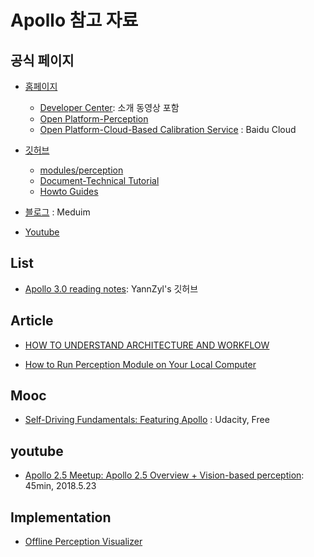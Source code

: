 
# Apollo 참고 자료 


## 공식 페이지 
- [홈페이지](http://apollo.auto/)
    - [Developer Center](http://apollo.auto/devcenter/devcenter.html): 소개 동영상 포함 
    - [Open Platform-Perception](http://apollo.auto/platform/perception.html)
    - [Open Platform-Cloud-Based Calibration Service](https://login.bce.baidu.com/?redirect=http%3A%2F%2Fconsole.bce.baidu.com%2Fapollo%2Fcalibrator%2Findex%2Flist%3Flocale%3Den-us&lang=en) : Baidu Cloud
 


- [깃허브](https://github.com/ApolloAuto/apollo)
    - [modules/perception](https://github.com/ApolloAuto/apollo/blob/master/modules/perception/README.md)
    - [Document-Technical Tutorial](https://github.com/ApolloAuto/apollo/blob/master/docs/technical_tutorial/README.md)
    - [Howto Guides](https://github.com/ApolloAuto/apollo/tree/master/docs/howto)


- [블로그](https://medium.com/apollo-auto) : Meduim


- [Youtube](https://www.youtube.com/channel/UC8wR_NX_NShUTSSqIaEUY9Q)

## List 





- [Apollo 3.0 reading notes](https://github.com/YannZyl/Apollo-Note): YannZyl's 깃허브 



## Article 

- [HOW TO UNDERSTAND ARCHITECTURE AND WORKFLOW](https://github.com/ApolloAuto/apollo/blob/master/docs/howto/how_to_understand_architecture_and_workflow.md)

- [How to Run Perception Module on Your Local Computer](https://github.com/ApolloAuto/apollo/blob/master/docs/howto/how_to_run_perception_module_on_your_local_computer.md)

## Mooc

- [Self-Driving Fundamentals: Featuring Apollo](https://www.udacity.com/course/self-driving-car-fundamentals-featuring-apollo--ud0419) : Udacity, Free


## youtube

- [Apollo 2.5 Meetup: Apollo 2.5 Overview + Vision-based perception](https://www.youtube.com/watch?v=jiZhSIrmODk&t=24s): 45min, 2018.5.23

## Implementation 

- [Offline Perception Visualizer](https://github.com/ApolloAuto/apollo/blob/master/docs/howto/how_to_run_offline_perception_visualizer.md)